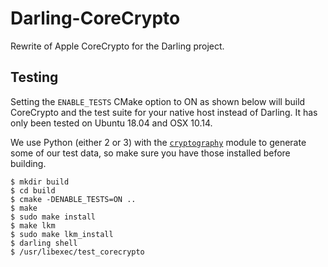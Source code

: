 # Darling-CoreCrypto

Rewrite of Apple CoreCrypto for the Darling project.

## Testing

Setting the `ENABLE_TESTS` CMake option to ON as shown below will build CoreCrypto and the test suite
 for your native host instead of Darling. It has only been tested on Ubuntu 18.04 and OSX 10.14.

We use Python (either 2 or 3) with the [`cryptography`](https://pypi.org/project/cryptography/) module to generate some of our test data, so make sure you have those installed before building.

```
$ mkdir build
$ cd build
$ cmake -DENABLE_TESTS=ON ..
$ make
$ sudo make install
$ make lkm
$ sudo make lkm_install
$ darling shell
$ /usr/libexec/test_corecrypto
```
